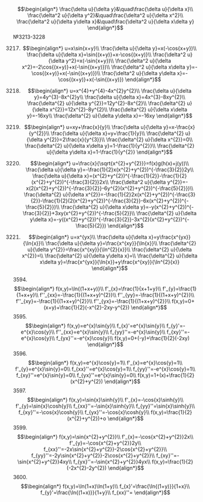 $$\begin{align*}
\frac{\delta u}{\delta y}&\quad\frac{\delta u}{\delta x}\\
\frac{\delta^2 u}{\delta y^2}&\quad\frac{\delta^2 u}{\delta x^2}\\
\frac{\delta^2 u}{\delta y\delta x}&\quad\frac{\delta^2 u}{\delta x\delta y}
\end{align*}$$
№3213-3228

3217. $$\begin{align*}
u=x\sin{x+y}\\
\frac{\delta u}{\delta y}=x(-\cos{x+y})\\
\frac{\delta u}{\delta x}=\sin{(x+y)}+x-\cos{(x+y)}\\
\frac{\delta^2 u}{\delta y^2}=x(-\sin{x+y})\\
\frac{\delta^2 u}{\delta x^2}=-2\cos{(x+y)}+x(-\sin{(x+y)})\\
\frac{\delta^2 u}{\delta x\delta y}=-\cos{(x+y)}+x(-\sin{(x+y)})\\
\frac{\delta^2 u}{\delta y\delta x}=-\cos{(x+y)}+x(-\sin{(x+y)})
\end{align*}$$

3213. $$\begin{align*}
u=x^{4}+y^{4}-4x^{2}y^{2}\\
\frac{\delta u}{\delta y}=4y^{3}-8x^{2}y\\
\frac{\delta u}{\delta x}=4x^{3}-8xy^{2}\\
\frac{\delta^{2} u}{\delta y^{2}}=12y^{2}-8x^{2}\\
\frac{\delta^{2} u}{\delta x^{2}}=12x^{2}-8y^{2}\\
\frac{\delta^{2} u}{\delta x\delta y}=-16xy\\
\frac{\delta^{2} u}{\delta y\delta x}=-16xy
\end{align*}$$
3214. $$\begin{align*}
u=xy+\frac{x}{y}\\
\frac{\delta u}{\delta y}=x-\frac{x}{y^{2}}\\
\frac{\delta u}{\delta x}=y+\frac{1}{y}\\
\frac{\delta^{2} u}{\delta y^{2}}=2\frac{x}{y^{3}}\\
\frac{\delta^{2} u}{\delta x^{2}}=0\\
\frac{\delta^{2} u}{\delta x\delta y}=1-\frac{1}{y^{2}}\\
\frac{\delta^{2} u}{\delta y\delta x}=1-\frac{1}{y^{2}}
\end{align*}$$

3216. $$\begin{align*}
u=\frac{x}{\sqrt{x^{2}+y^{2}}}=f(x)g(h(x)+j(y))\\
\frac{\delta u}{\delta y}=-\frac{1}{2}x(x^{2}+y^{2})^{-\frac{3}{2}}2y\\
\frac{\delta u}{\delta x}=(x^{2}+y^{2})^{-\frac{1}{2}}-\frac{1}{2}(x^{2}+y^{2})^{-\frac{3}{2}}2x\\
\frac{\delta^2 u}{\delta y^{2}}=-x(2(x^{2}+y^{2})^{-\frac{3}{2}}-6y^{2}(x^{2}+y^{2})^{-\frac{5}{2}})\\
\frac{\delta^{2} u}{\delta x^{2}}=-\frac{1}{2}2x(x^{2}+y^{2})^{-\frac{3}{2}}-\frac{1}{2}(2(x^{2}+y^{2})^{-\frac{3}{2}}-6x(x^{2}+y^{2})^{-\frac{5}{2}})\\
\frac{\delta^{2} u}{\delta x\delta y}=-y(x^{2}+y^{2})^{-\frac{3}{2}}+3xy(x^{2}+y^{2})^{-\frac{5}{2}}\\
\frac{\delta^{2} u}{\delta y\delta x}=-y((x^{2}+y^{2})^{-\frac{3}{2}}-3x^{2}(x^{2}+y^{2})^{-\frac{5}{2}})
\end{align*}$$

3220. $$\begin{align*}
u=x^{yx}\\
\frac{\delta u}{\delta x}=y\frac{x^{yx}}{\ln{x}}\\
\frac{\delta u}{\delta y}=\frac{x^{xy}}{\ln{x}}\\
\frac{\delta^{2} u}{\delta y^{2}}=\frac{x^{xy}}{\ln^{2}{x}}\\
\frac{\delta^{2} u}{\delta x^{2}}=\\
\frac{\delta^{2} u}{\delta y\delta x}=\\
\frac{\delta^{2} u}{\delta x\delta y}=\frac{x^{yx}}{\ln{x}}+y\frac{x^{xy}}{\ln^{2}{x}}
\end{align*}$$

3594.$$\begin{align*}
f(x,y)=\ln{(1+x+y)}\\
f'_{x}=\frac{1}{x+1+y}\\
f'_{y}=\frac{1}{1+x+y}\\
f''_{xx}=-\frac{1}{(1+x+y)^{2}}\\
f''_{yy}=-\frac{1}{(1+x+y)^{2}}\\
f''_{xy}=-\frac{1}{(1+x+y)^{2}}\\
f''_{yx}=-\frac{1}{(1+x+y)^{2}}\\
f(x,y)=0+(x+y)+\frac{1}{2}(-x^{2}-2xy-y^{2})
\end{align*}$$
3595.$$\begin{align*}
f(x,y)=e^{x}\sin{y}\\
f_{x}'=e^{x}\sin{y}\\
f_{y}'=-e^{x}\cos{y}\\
f''_{xx}=e^{x}\sin{y}\\
f_{yy}''=-e^{x}\sin{y}\\
f_{xy}''=-e^{x}\cos{y}\\
f_{yx}''=-e^{x}\cos{y}\\
f(x,y)=0+(-y)+\frac{1}{2}(-2xy)
\end{align*}$$
3596.$$\begin{align*}
f(x,y)=e^{x}\cos{y}=1\\
f'_{x}=e^{x}\cos{y}=1\\
f'_{y}=e^{x}\sin{y}=0\\
f_{xx}''=e^{x}\cos{y}=1\\
f_{yy}''=-e^{x}\cos{y}=1\\
f_{xy}''=e^{x}\sin{y}=0\\
f_{yx}''=e^{x}\sin{y}=0\\
f(x,y)=1+(x)+\frac{1}{2}(x^{2}+y^{2})
\end{align*}$$
3597.$$\begin{align*}
f(x,y)=\sin{x}\sinh{y}\\
f'_{x}=-\cos{x}\sinh{y}\\
f'_{y}=\sin{x}\cosh{y}\\
f_{xx}''=-\sin{x}\sinh{y}\\
f_{yy}''=\sin{x}\sinh{y}\\
f_{xy}''=-\cos{x}\cosh{y}\\
f_{yx}''=-\cos{x}\cosh{y}\\
f(x,y)=\frac{1}{2}(x^{2}+y^{2})+o
\end{align*}$$
3599.$$\begin{align*}
f(x,y)=\sin{x^{2}+y^{2}}\\
f'_{x}=-\cos{x^{2}+y^{2}}2x\\
f'_{y}=-\cos{x^{2}+y^{2}}2y\\
f_{xx}''=-2x\sin{x^{2}+y^{2}}-2\cos{x^{2}+y^{2}}\\
f_{yy}''=-2y\sin{x^{2}+y^{2}}-2\cos{x^{2}+y^{2}}\\
f_{xy}''=-\sin{x^{2}+y^{2}}4xy\\
f_{yx}''=-\sin{x^{2}+y^{2}}4yx\\
f(x,y)=\frac{1}{2}(-2x^{2}-2y^{2})
\end{align*}$$
3600.$$\begin{align*}
f(x,y)=\ln(1+x)\ln(1+y)\\
f_{x}'=\frac{\ln{(1+y)}}{1+x}\\
f_{y}'=\frac{\ln{(1+x)}}{1+y}\\
f_{xx}''=
\end{align*}$$
